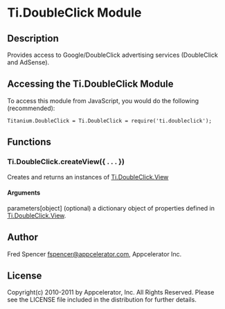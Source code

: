 # Ti.DoubleClick Module

## Description

Provides access to Google/DoubleClick advertising services (DoubleClick and AdSense).

## Accessing the Ti.DoubleClick Module

To access this module from JavaScript, you would do the following (recommended):

	Titanium.DoubleClick = Ti.DoubleClick = require('ti.doubleclick');

## Functions

### Ti.DoubleClick.createView({ . . . })

Creates and returns an instances of [Ti.DoubleClick.View][]

#### Arguments

parameters[object] (optional) a dictionary object of properties defined in [Ti.DoubleClick.View][].

## Author

Fred Spencer <fspencer@appcelerator.com>, Appcelerator Inc.

## License

Copyright(c) 2010-2011 by Appcelerator, Inc. All Rights Reserved. Please see the LICENSE file included in the distribution for further details.

[Ti.DoubleClick.View]: view.html